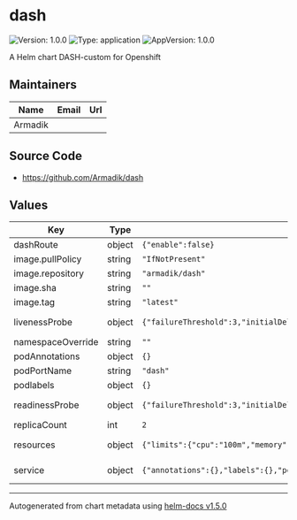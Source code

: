 # dash

![Version: 1.0.0](https://img.shields.io/badge/Version-1.0.0-informational?style=flat-square) ![Type: application](https://img.shields.io/badge/Type-application-informational?style=flat-square) ![AppVersion: 1.0.0](https://img.shields.io/badge/AppVersion-1.0.0-informational?style=flat-square)

A Helm chart DASH-custom for Openshift

## Maintainers

| Name | Email | Url |
| ---- | ------ | --- |
| Armadik |  |  |

## Source Code

* <https://github.com/Armadik/dash>

## Values

| Key | Type | Default | Description |
|-----|------|---------|-------------|
| dashRoute | object | `{"enable":false}` | Create route |
| image.pullPolicy | string | `"IfNotPresent"` |  |
| image.repository | string | `"armadik/dash"` |  |
| image.sha | string | `""` |  |
| image.tag | string | `"latest"` |  |
| livenessProbe | object | `{"failureThreshold":3,"initialDelaySeconds":20,"periodSeconds":30,"successThreshold":1,"timeoutSeconds":5}` | Check pod livenessProbe |
| namespaceOverride | string | `""` |  |
| podAnnotations | object | `{}` |  |
| podPortName | string | `"dash"` |  |
| podlabels | object | `{}` |  |
| readinessProbe | object | `{"failureThreshold":3,"initialDelaySeconds":10,"periodSeconds":30,"successThreshold":1,"timeoutSeconds":5}` | Check pod readinessProb |
| replicaCount | int | `2` | POD replica |
| resources | object | `{"limits":{"cpu":"100m","memory":"128Mi"},"requests":{"cpu":"100m","memory":"128Mi"}}` | Ресурсы для POD |
| service | object | `{"annotations":{},"labels":{},"port":8050,"portName":"service","type":"ClusterIP"}` | Parameters service.yaml |

----------------------------------------------
Autogenerated from chart metadata using [helm-docs v1.5.0](https://github.com/norwoodj/helm-docs/releases/v1.5.0)
